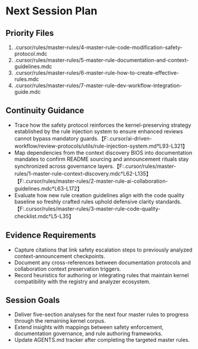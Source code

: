 # Next Session Plan

## Priority Files
1. .cursor/rules/master-rules/4-master-rule-code-modification-safety-protocol.mdc
2. .cursor/rules/master-rules/5-master-rule-documentation-and-context-guidelines.mdc
3. .cursor/rules/master-rules/6-master-rule-how-to-create-effective-rules.mdc
4. .cursor/rules/master-rules/7-master-rule-dev-workflow-integration-guide.mdc

## Continuity Guidance
- Trace how the safety protocol reinforces the kernel-preserving strategy established by the rule injection system to ensure enhanced reviews cannot bypass mandatory guards.【F:.cursor/ai-driven-workflow/review-protocols/utils/rule-injection-system.md†L93-L321】
- Map dependencies from the context discovery BIOS into documentation mandates to confirm README sourcing and announcement rituals stay synchronized across governance layers.【F:.cursor/rules/master-rules/1-master-rule-context-discovery.mdc†L62-L135】【F:.cursor/rules/master-rules/2-master-rule-ai-collaboration-guidelines.mdc†L63-L172】
- Evaluate how new rule creation guidelines align with the code quality baseline so freshly crafted rules uphold defensive clarity standards.【F:.cursor/rules/master-rules/3-master-rule-code-quality-checklist.mdc†L5-L35】

## Evidence Requirements
- Capture citations that link safety escalation steps to previously analyzed context-announcement checkpoints.
- Document any cross-references between documentation protocols and collaboration context preservation triggers.
- Record heuristics for authoring or integrating rules that maintain kernel compatibility with the registry and analyzer ecosystem.

## Session Goals
- Deliver five-section analyses for the next four master rules to progress through the remaining kernel corpus.
- Extend insights with mappings between safety enforcement, documentation governance, and rule authoring frameworks.
- Update AGENTS.md tracker after completing the targeted master rules.
